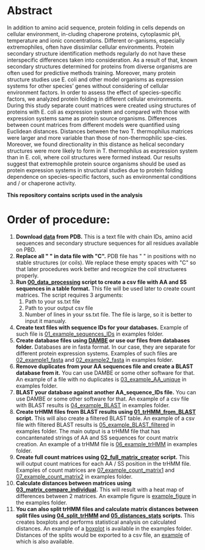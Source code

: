 # Abstract

In addition to amino acid sequence, protein folding in cells depends on cellular environment, in-cluding chaperone proteins, cytoplasmic pH, temperature and ionic concentrations. Different or-ganisms, especially extremophiles, often have dissimilar cellular environments. Protein secondary structure identification methods regularly do not have these interspecific differences taken into consideration. As a result of that, known secondary structures determined for proteins from diverse organisms are often used for predictive methods training. Moreover, many protein structure studies use E. coli and other model organisms as expression systems for other species’ genes without considering of cellular environment factors. In order to assess the effect of species-specific factors, we analyzed protein folding in different cellular environments. During this study separate count matrices were created using structures of proteins with E. coli as expression system and compared with those with expression systems same as protein source organisms. Differences between count matrices from different models were quantified using Euclidean distances. Distances between the two T. thermophilus matrices were larger and more variable than those of non-thermophilic spe-cies. Moreover, we found directionality in this distance as helical secondary structures were more likely to form in T. thermophilus as expression system than in E. coli, where coil structures were formed instead. Our results suggest that extremophile protein source organisms should be used as protein expression systems in structural studies due to protein folding dependence on species-specific factors, such as environmental conditions and / or chaperone activity.

**This repository contains scripts used in the analysis**

# Order of procedure:
1) **Download [data](https://cdn.rcsb.org/etl/kabschSander/ss.txt.gz) from PDB.** This is a text file with chain IDs, amino acid sequences and secondary structure sequences for all residues available on PBD.
2) **Replace all " " in data file with "C".** PDB file has " " in positions with no stable structures (or coils). We replace these empty spaces with "C" so that later procedures work better and recognize the coil structueres properly.
3) **Run [00_data_processing](scripts/00_data_processing.py) script to create a csv file with AA and SS sequences in a table format.** This file will be used later to create count matrices. The script requires 3 arguments:
    1. Path to your ss.txt file
    2. Path to your output csv file
    3. Number of lines in your ss.txt file. The file is large, so it is better to input it manualy.
4) **Create text files with sequence IDs for your databases.** Example of such file is [01_example_sequences_IDs](examples/01_example_sequences_IDs.txt) in examples folder.
5) **Create database files using [DAMBE](http://dambe.bio.uottawa.ca/DAMBE/dambe.aspx) or use our files from databases folder.** Databases are in fasta format. In our case, they are separate for different protein expression systems. Examples of such files are [02_example1_fasta](examples/02_example1_fasta.FAS) and [02_example2_fasta](examples/02_example2_fasta.FAS) in examples folder.
6) **Remove duplicates from your AA sequences file and create a BLAST database from it.** You can use DAMBE or some other software for that. An example of a file with no duplicates is [03_example_AA_unique](examples/03_example_AA_unique.FAS) in examples folder.
7) **BLAST your database against another AA_sequence_IDs file.** You can use DAMBE or some other software for that. An example of a csv file with BLAST results is [04_example_BLAST](examples/04_example_BLAST.csv) in examples folder.
8) **Create trHMM files from BLAST results using [01_trHMM_from_BLAST](scripts/01_trHMM_from_BLAST.py) script.** This will also create a filtered BLAST table. An example of a csv file with filtered BLAST results is [05_example_BLAST_filtered](examples/05_example_BLAST_filtered.csv) in examples folder. The main output is a trHMM file that has concantenated strings of AA and SS sequences for count matrix creation. An example of a trHMM file is [06_example_trHMM](examples/06_example_trHMM.trHMM) in examples folder.
9) **Create full count matrices using [02_full_matrix_creator](scripts/02_full_matrix_creator.py) script.** This will output count matrices for each AA / SS position in the trHMM file. Examples of count matrices are [07_example_count_matrix1](examples/07_example_count_matrix1.csv) and [07_example_count_matrix2](examples/07_example_count_matrix2.csv) in examples folder.
10) **Calculate distances between matrices using [03_matrix_compare_individual](scripts/03_matrix_compare_individual.py).** This will result with a heat map of differences between 2 matrices. An example figure is [example_figure](examples/example_figure.png) in the examples folder.
11) **You can also split trHMM files and calculate matrix distances between split files using [04_split_trHMM](scripts/04_split_trHMM.py) and [05_distances_stats](scripts/05_distances_stats.py) scripts.** This creates boxplots and performs statistical analysis on calculated distances. An example of a [boxplot](examples/example_boxplot.png) is available in the examples folder. Distances of the splits would be exported to a csv file, an [example](examples_08_example_distances.csv) of which is also available.
